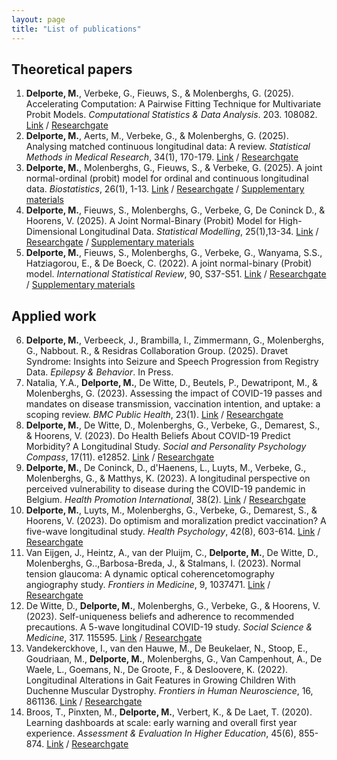 ```yaml
---
layout: page
title: "List of publications"
---
```


## Theoretical papers
1. <b> Delporte, M.</b>, Verbeke, G., Fieuws, S., & Molenberghs, G. (2025). Accelerating Computation: A Pairwise Fitting Technique for Multivariate Probit Models. _Computational Statistics & Data Analysis_.  203. 108082. [Link](https://www.sciencedirect.com/science/article/pii/S016794732400166X?via%3Dihub) / [Researchgate](https://www.researchgate.net/publication/385480363_Accelerating_Computation_A_Pairwise_Fitting_Technique_for_Multivariate_Probit_Models) 
2.	<b> Delporte, M.</b>, Aerts, M.,  Verbeke, G., & Molenberghs, G. (2025). Analysing matched continuous longitudinal data: A
review. _Statistical Methods in Medical Research_, 34(1), 170-179. [Link](https://pubmed.ncbi.nlm.nih.gov/39659149/) / [Researchgate](https://www.researchgate.net/publication/386870105_Analysing_matched_continuous_longitudinal_data_A_review)
3. <b> Delporte, M.</b>, Molenberghs, G., Fieuws, S., & Verbeke, G. (2025). A joint normal-ordinal (probit) model for ordinal and continuous longitudinal data. _Biostatistics_, 26(1), 1-13. [Link](https://academic.oup.com/biostatistics/advance-article-abstract/doi/10.1093/biostatistics/kxae014/7692336?redirectedFrom=fulltext&login=false) / [Researchgate](https://www.researchgate.net/publication/381401094_A_joint_normal-ordinal_probit_model_for_ordinal_and_continuous_longitudinal_data) / [Supplementary materials](Chapter4.pdf)
4.	<b>Delporte, M.</b>, Fieuws, S., Molenberghs, G., Verbeke, G, De Coninck D., & Hoorens, V. (2025). A Joint Normal-Binary (Probit) Model for High-Dimensional Longitudinal Data. _Statistical Modelling_, 25(1),13-34. [Link](https://journals.sagepub.com/doi/abs/10.1177/1471082X231202341) / [Researchgate](https://www.researchgate.net/publication/376315280_A_joint_normal-binary_probit_model_for_high-dimensional_longitudinal_data) / [Supplementary materials](Chapter3.pdf)
5.	<b> Delporte, M.</b>, Fieuws, S., Molenberghs, G., Verbeke, G., Wanyama, S.S., Hatziagorou, E., & De Boeck, C. (2022). A joint normal-binary (Probit) model. _International Statistical Review_, 90, S37-S51. [Link](https://onlinelibrary.wiley.com/doi/abs/10.1111/insr.12532) / [Researchgate](https://www.researchgate.net/publication/365223486_A_joint_normal-binary_probit_model) / [Supplementary materials](Chapter2.pdf)

## Applied work
6. <b> Delporte, M.</b>, Verbeeck, J., Brambilla, I., Zimmermann, G., Molenberghs, G., Nabbout. R., & Residras Collaboration Group. (2025).  Dravet Syndrome: Insights into Seizure and Speech Progression from Registry Data.  _Epilepsy & Behavior_. In Press.
7.	Natalia, Y.A., <b> Delporte, M.</b>, De Witte, D., Beutels, P., Dewatripont, M., & Molenberghs, G. (2023). Assessing the impact of COVID-19 passes and mandates on disease transmission, vaccination intention, and uptake: a scoping review. _BMC Public Health_, 23(1). [Link](https://www.ncbi.nlm.nih.gov/pmc/articles/PMC10656887/) / [Researchgate](https://www.researchgate.net/publication/375720641_Assessing_the_impact_of_COVID-19_passes_and_mandates_on_disease_transmission_vaccination_intention_and_uptake_a_scoping_review)
8.	<b> Delporte, M.</b>, De Witte, D., Molenberghs, G., Verbeke, G., Demarest, S., & Hoorens, V. (2023). Do Health Beliefs About COVID-19 Predict Morbidity? A Longitudinal Study. _Social and Personality Psychology Compass_, 17(11). e12852. [Link](https://compass.onlinelibrary.wiley.com/doi/abs/10.1111/spc3.12852) / [Researchgate](https://www.researchgate.net/publication/372639463_Do_health_beliefs_about_COVID-19_predict_morbidity_A_longitudinal_study)
9.	<b>Delporte, M.</b>, De Coninck, D., d'Haenens, L., Luyts, M., Verbeke, G., Molenberghs, G., & Matthys, K. (2023). A longitudinal perspective on perceived vulnerability to disease during the COVID-19 pandemic in Belgium. _Health Promotion International_, 38(2). [Link](https://academic.oup.com/heapro/article/38/2/daad026/7143328?login=false) / [Researchgate](https://www.researchgate.net/publication/370288552_A_longitudinal_perspective_on_perceived_vulnerability_to_disease_during_the_COVID-19_pandemic_in_Belgium)
10.	<b> Delporte, M.</b>, Luyts, M., Molenberghs, G., Verbeke, G., Demarest, S., & Hoorens, V. (2023). Do optimism and moralization predict vaccination? A five-wave longitudinal study. _Health Psychology_, 42(8), 603-614. [Link](https://www.sciencedirect.com/science/article/pii/S0277953622009017) / [Researchgate](https://www.researchgate.net/publication/369478717_Do_optimism_and_moralization_predict_vaccination_A_five-wave_longitudinal_study)
11.	Van Eijgen, J., Heintz, A., van der Pluijm, C., <b>Delporte, M.</b>, De Witte, D., Molenberghs, G..,Barbosa-Breda, J., & Stalmans, I. (2023). Normal tension glaucoma: A dynamic optical coherencetomography angiography study. _Frontiers in Medicine_, 9, 1037471. [Link](https://www.ncbi.nlm.nih.gov/pmc/articles/PMC9853195/) / [Researchgate](https://www.researchgate.net/publication/366944032_Normal_tension_glaucoma_A_dynamic_optical_coherence_tomography_angiography_study)
12.	De Witte, D., <b>Delporte, M.</b>, Molenberghs, G., Verbeke, G., & Hoorens, V. (2023). Self-uniqueness beliefs and adherence to recommended precautions. A 5-wave longitudinal COVID-19 study. _Social Science & Medicine_, 317. 115595. [Link](https://www.sciencedirect.com/science/article/pii/S0277953622009017?via%3Dihub) / [Researchgate](https://www.researchgate.net/publication/366042478_Self-uniqueness_beliefs_and_adherence_to_recommended_precautions_A_5-wave_longitudinal_COVID-19_study)
13.	Vandekerckhove, I., van den Hauwe, M., De Beukelaer, N., Stoop, E., Goudriaan, M., <b> Delporte, M.</b>, Molenberghs, G., Van Campenhout, A., De Waele, L., Goemans, N., De Groote, F., & Desloovere, K. (2022). Longitudinal Alterations in Gait Features in Growing Children With Duchenne Muscular Dystrophy. _Frontiers in Human Neuroscience_, 16, 861136. [Link](https://www.frontiersin.org/articles/10.3389/fnhum.2022.861136/full) / [Researchgate](https://www.researchgate.net/publication/361052912_Longitudinal_Alterations_in_Gait_Features_in_Growing_Children_With_Duchenne_Muscular_Dystrophy)
14.	Broos, T., Pinxten, M., <b> Delporte, M.</b>, Verbert, K., & De Laet, T. (2020). Learning dashboards at scale: early warning and overall first year experience. _Assessment & Evaluation In Higher Education_, 45(6), 855-874. [Link](https://www.tandfonline.com/doi/abs/10.1080/02602938.2019.1689546) / [Researchgate](https://www.researchgate.net/publication/337601315_Learning_dashboards_at_scale_early_warning_and_overall_first_year_experience)
